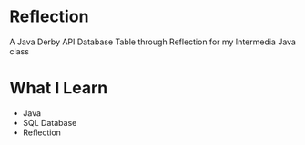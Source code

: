 # Reflection
A Java Derby API Database Table through Reflection for my Intermedia Java class

# What I Learn
- Java
- SQL Database
- Reflection 
